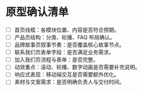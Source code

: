 # 原型确认清单

- [ ] 首页线框：各模块位置、内容是否符合预期。
- [ ] 产品页结构：分类、轮播、FAQ 布局确认。
- [ ] 品牌故事页叙事节奏：是否覆盖核心故事节点。
- [ ] 联系我们页表单字段：是否满足业务需求。
- [ ] 加入我们页流程与表单：是否完整。
- [ ] 动效重点：滚动、轮播、数字动画是否需要补充说明。
- [ ] 响应式表现：移动端交互是否需要额外优化。
- [ ] 素材与文案需求：是否明确负责人与交付时间。
